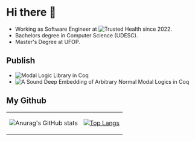 # Hi there 👋

- Working as Software Engineer at ![Trusted Health](https://www.trustedhealth.com/) since 2022.
- Bachelors degree in Computer Science (UDESC).
- Master's Degree at UFOP.

## Publish

- ![Modal Logic Library in Coq](https://github.com/funcao/ModalLibrary)
- ![A Sound Deep Embedding of Arbitrary Normal Modal Logics in Coq](https://dl.acm.org/doi/10.1145/3561320.3561329)



## My Github

<table>
    <tr>
        <td>
          
![Anurag's GitHub stats](https://github-readme-stats.vercel.app/api?username=arielsilveira&show_icons=true&theme=radical)
        </td>
        <td>
  
[![Top Langs](https://github-readme-stats.vercel.app/api/top-langs/?username=arielsilveira&exclude_repo=ModalLogic)](https://github.com/arielsilveira/arielsilveira) 
        </td>
    </tr>
</table>





<!--
**arielsilveira/arielsilveira** is a ✨ _special_ ✨ repository because its `README.md` (this file) appears on your GitHub profile.



Here are some ideas to get you started:

- 🔭 I’m currently working on ...
- 🌱 I’m currently learning ...
- 👯 I’m looking to collaborate on ...
- 🤔 I’m looking for help with ...
- 💬 Ask me about ...
- 📫 How to reach me: ...
- 😄 Pronouns: ...
- ⚡ Fun fact: ...
-->
